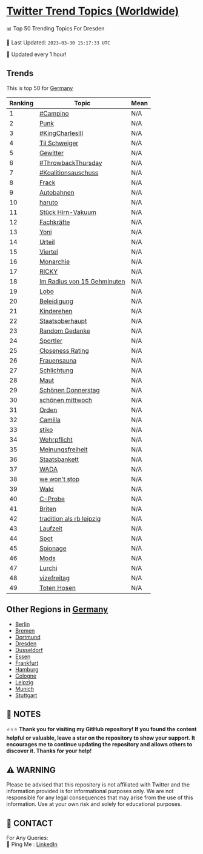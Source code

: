 [Twitter Trend Topics (Worldwide)](https://github.com/ErcinDedeoglu/Twitter-Trend-Topics)
==========


📊 Top 50 Trending Topics For Dresden

📆 Last Updated: `2023-03-30 15:17:33 UTC`

🔧 Updated every 1 hour!


## Trends

This is top 50 for [Germany](</Germany>)

| Ranking | Topic | Mean |
| ------- | ------------ | ------------ |
| 1 | [#Campino](http://twitter.com/search?q=%23Campino) | N/A |
| 2 | [Punk](http://twitter.com/search?q=Punk) | N/A |
| 3 | [#KingCharlesIII](http://twitter.com/search?q=%23KingCharlesIII) | N/A |
| 4 | [Til Schweiger](http://twitter.com/search?q=Til+Schweiger) | N/A |
| 5 | [Gewitter](http://twitter.com/search?q=Gewitter) | N/A |
| 6 | [#ThrowbackThursday](http://twitter.com/search?q=%23ThrowbackThursday) | N/A |
| 7 | [#Koalitionsauschuss](http://twitter.com/search?q=%23Koalitionsauschuss) | N/A |
| 8 | [Frack](http://twitter.com/search?q=Frack) | N/A |
| 9 | [Autobahnen](http://twitter.com/search?q=Autobahnen) | N/A |
| 10 | [haruto](http://twitter.com/search?q=haruto) | N/A |
| 11 | [Stück Hirn-Vakuum](http://twitter.com/search?q=St%c3%bcck+Hirn-Vakuum) | N/A |
| 12 | [Fachkräfte](http://twitter.com/search?q=Fachkr%c3%a4fte) | N/A |
| 13 | [Yoni](http://twitter.com/search?q=Yoni) | N/A |
| 14 | [Urteil](http://twitter.com/search?q=Urteil) | N/A |
| 15 | [Viertel](http://twitter.com/search?q=Viertel) | N/A |
| 16 | [Monarchie](http://twitter.com/search?q=Monarchie) | N/A |
| 17 | [RICKY](http://twitter.com/search?q=RICKY) | N/A |
| 18 | [Im Radius von 15 Gehminuten](http://twitter.com/search?q=Im+Radius+von+15+Gehminuten) | N/A |
| 19 | [Lobo](http://twitter.com/search?q=Lobo) | N/A |
| 20 | [Beleidigung](http://twitter.com/search?q=Beleidigung) | N/A |
| 21 | [Kinderehen](http://twitter.com/search?q=Kinderehen) | N/A |
| 22 | [Staatsoberhaupt](http://twitter.com/search?q=Staatsoberhaupt) | N/A |
| 23 | [Random Gedanke](http://twitter.com/search?q=Random+Gedanke) | N/A |
| 24 | [Sportler](http://twitter.com/search?q=Sportler) | N/A |
| 25 | [Closeness Rating](http://twitter.com/search?q=Closeness+Rating) | N/A |
| 26 | [Frauensauna](http://twitter.com/search?q=Frauensauna) | N/A |
| 27 | [Schlichtung](http://twitter.com/search?q=Schlichtung) | N/A |
| 28 | [Maut](http://twitter.com/search?q=Maut) | N/A |
| 29 | [Schönen Donnerstag](http://twitter.com/search?q=Sch%c3%b6nen+Donnerstag) | N/A |
| 30 | [schönen mittwoch](http://twitter.com/search?q=sch%c3%b6nen+mittwoch) | N/A |
| 31 | [Orden](http://twitter.com/search?q=Orden) | N/A |
| 32 | [Camilla](http://twitter.com/search?q=Camilla) | N/A |
| 33 | [stiko](http://twitter.com/search?q=stiko) | N/A |
| 34 | [Wehrpflicht](http://twitter.com/search?q=Wehrpflicht) | N/A |
| 35 | [Meinungsfreiheit](http://twitter.com/search?q=Meinungsfreiheit) | N/A |
| 36 | [Staatsbankett](http://twitter.com/search?q=Staatsbankett) | N/A |
| 37 | [WADA](http://twitter.com/search?q=WADA) | N/A |
| 38 | [we won't stop](http://twitter.com/search?q=we+won%27t+stop) | N/A |
| 39 | [Wald](http://twitter.com/search?q=Wald) | N/A |
| 40 | [C-Probe](http://twitter.com/search?q=C-Probe) | N/A |
| 41 | [Briten](http://twitter.com/search?q=Briten) | N/A |
| 42 | [tradition als rb leipzig](http://twitter.com/search?q=tradition+als+rb+leipzig) | N/A |
| 43 | [Laufzeit](http://twitter.com/search?q=Laufzeit) | N/A |
| 44 | [Spot](http://twitter.com/search?q=Spot) | N/A |
| 45 | [Spionage](http://twitter.com/search?q=Spionage) | N/A |
| 46 | [Mods](http://twitter.com/search?q=Mods) | N/A |
| 47 | [Lurchi](http://twitter.com/search?q=Lurchi) | N/A |
| 48 | [vizefreitag](http://twitter.com/search?q=vizefreitag) | N/A |
| 49 | [Toten Hosen](http://twitter.com/search?q=Toten+Hosen) | N/A |



## Other Regions in [Germany](</Germany>)

* [Berlin](</Germany/Berlin.md>)
* [Bremen](</Germany/Bremen.md>)
* [Dortmund](</Germany/Dortmund.md>)
* [Dresden](</Germany/Dresden.md>)
* [Dusseldorf](</Germany/Dusseldorf.md>)
* [Essen](</Germany/Essen.md>)
* [Frankfurt](</Germany/Frankfurt.md>)
* [Hamburg](</Germany/Hamburg.md>)
* [Cologne](</Germany/Cologne.md>)
* [Leipzig](</Germany/Leipzig.md>)
* [Munich](</Germany/Munich.md>)
* [Stuttgart](</Germany/Stuttgart.md>)



## 📝 NOTES

⭐⭐⭐ **Thank you for visiting my GitHub repository! If you found the content helpful or valuable, leave a star on the repository to show your support. It encourages me to continue updating the repository and allows others to discover it. Thanks for your help!**


## ⚠️ WARNING

Please be advised that this repository is not affiliated with Twitter and the information provided is for informational purposes only. We are not responsible for any legal consequences that may arise from the use of this information. Use at your own risk and solely for educational purposes.


## 📨 CONTACT

 For Any Queries:  
            🏓 Ping Me : [LinkedIn](https://www.linkedin.com/in/ercindedeoglu/)
